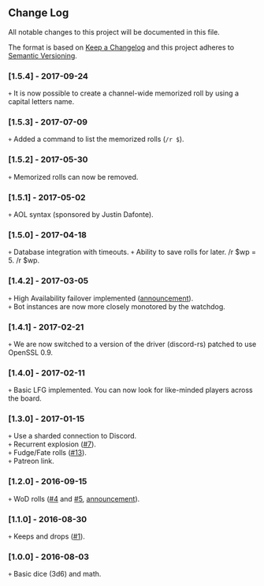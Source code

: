 ## Change Log
All notable changes to this project will be documented in this file.

The format is based on [Keep a Changelog](http://keepachangelog.com/) and this project adheres to [Semantic Versioning](http://semver.org/).

### [1.5.4] - 2017-09-24
`+` It is now possible to create a channel-wide memorized roll by using a capital letters name.

### [1.5.3] - 2017-07-09
`+` Added a command to list the memorized rolls (`/r $`).

### [1.5.2] - 2017-05-30
`+` Memorized rolls can now be removed.

### [1.5.1] - 2017-05-02
`+` AOL syntax (sponsored by Justin Dafonte).

### [1.5.0] - 2017-04-18
`+` Database integration with timeouts.
`+` Ability to save rolls for later. /r $wp = 5. /r $wp.

### [1.4.2] - 2017-03-05
`+` High Availability failover implemented ([announcement](https://www.reddit.com/r/discordapp/comments/5xjqia/the_bots_on_high_and_available/)).  
`+` Bot instances are now more closely monotored by the watchdog.

### [1.4.1] - 2017-02-21
`+` We are now switched to a version of the driver (discord-rs) patched to use OpenSSL 0.9.

### [1.4.0] - 2017-02-11
`+` Basic LFG implemented. You can now look for like-minded players across the board.

### [1.3.0] - 2017-01-15
`+` Use a sharded connection to Discord.  
`+` Recurrent explosion ([#7](https://github.com/ArtemGr/Sidekick/issues/7)).  
`+` Fudge/Fate rolls ([#13](https://github.com/ArtemGr/Sidekick/issues/13)).  
`+` Patreon link.

### [1.2.0] - 2016-09-15
`+` WoD rolls ([#4](https://github.com/ArtemGr/Sidekick/issues/4) and [#5](https://github.com/ArtemGr/Sidekick/issues/5),
[announcement](https://www.reddit.com/r/discordapp/comments/53hdz1/wod_support_landed_in_sidekick/)).

### [1.1.0] - 2016-08-30
`+` Keeps and drops ([#1](https://github.com/ArtemGr/Sidekick/issues/1)).

### [1.0.0] - 2016-08-03
`+` Basic dice (3d6) and math.
